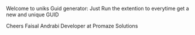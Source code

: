 Welcome to uniks Guid generator:
Just Run the extention to everytime get a new and unique GUID

Cheers
Faisal Andrabi
Developer at Promaze Solutions
